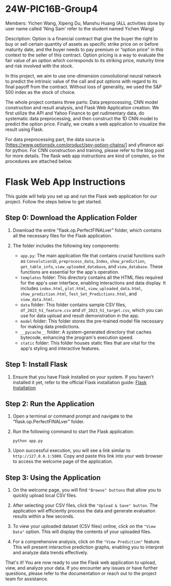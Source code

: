 
# 24W-PIC16B-Group4
Members: Yichen Wang, Xipeng Du, Manshu Huang 
(ALL activities done by user name called 'Ning Sam' refer to the student named Yichen Wang)

Description:
Option is a financial contract that give the buyer the right to buy or sell certain quantity of assets as specific strike price on or before maturity date, and the buyer needs to pay premium or “option price” in this context to the seller of this contract. Option pricing is a way to evaluate the fair value of an option which corresponds to its striking price, maturity time and risk involved with the stock.

In this project, we aim to use one-dimension convolutional neural network to predict the intrinsic value of the call and put options with regard to its final payoff from the contract. Without loss of generality, we used the S&P 500 index as the stock of choice.

The whole project contains three parts: Data preprocessing, CNN model construction and result analysis, and Flask Web Application creation. We first utilize the API and Yahoo Finance to get rudimentary data, do systematic data preprocessing, and then construct the 1D CNN model to predict the option price. Finally, we create a web application to visualize the result using Flask.

For data preprocessing part, the data source is [https://www.optionsdx.com/product/spy-option-chains/] and yfinance api for python. For CNN construction and training, please refer to the blog post for more details. The flask web app instructions are kind of complex, so the procedures are attached below.

# Flask Web App Instructions

This guide will help you set up and run the Flask web application for our project. Follow the steps below to get started.

## Step 0: Download the Application Folder

1. Download the entire "flask.op.PerfectFINALver" folder, which contains all the necessary files for the Flask application.

2. The folder includes the following key components:
   - `app.py`: The main application file that contains crucial functions such as `Convolution1D`, `preprocess_data`, `Index`, `show_prediction`, `get_table_info`, `view_uploaded_database`, and `view_database`. These functions are essential for the app's operation.
   - `templates` folder: This directory contains all the HTML files required for the app's user interface, enabling interactions and data display. It includes `index.html`, `plot.html`, `view_uploaded_data.html`, `show_prediction.html`, `Test_Set_Predictions.html`, and `view_data.html`.
   - `data` folder: This folder contains sample CSV files, `df_2023_h1_feature.csv` and `df_2023_h1_target.csv`, which you can use for data upload and result demonstration in the app.
   - `model` folder: This folder stores the pre-trained model file necessary for making data predictions.
   - `__pycache__` folder: A system-generated directory that caches bytecode, enhancing the program's execution speed.
   - `static` folder: This folder houses static files that are vital for the app's styling and interactive features.

## Step 1: Install Flask

1. Ensure that you have Flask installed on your system. If you haven't installed it yet, refer to the official Flask installation guide: [Flask Installation](https://flask.palletsprojects.com/en/3.0.x/installation/)

## Step 2: Run the Application

1. Open a terminal or command prompt and navigate to the "flask.op.PerfectFINALver" folder.

2. Run the following command to start the Flask application:
   ```
   python app.py
   ```

3. Upon successful execution, you will see a link similar to `http://127.0.0.1:5000`. Copy and paste this link into your web browser to access the welcome page of the application.

## Step 3: Using the Application

1. On the welcome page, you will find `"Browse" buttons` that allow you to quickly upload local CSV files.

2. After selecting your CSV files, click the `"Upload & Save" button`. The application will efficiently process the data and generate evaluation results within a few seconds.

3. To view your uploaded dataset (CSV files) online, click on the `"View Data"` option. This will display the contents of your uploaded files.

4. For a comprehensive analysis, click on the `"View Prediction"` feature. This will present interactive prediction graphs, enabling you to interpret and analyze data trends effectively.

That's it! You are now ready to use the Flask web application to upload, view, and analyze your data. If you encounter any issues or have further questions, please refer to the documentation or reach out to the project team for assistance.
